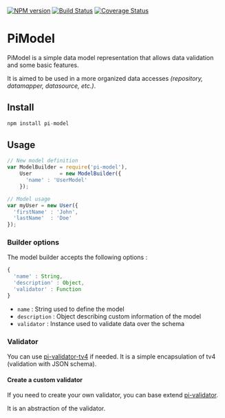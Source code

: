 [![NPM version](https://img.shields.io/npm/v/pi-model.svg?style=flat-square)](https://www.npmjs.com/package/pi-model)
[![Build Status](https://travis-ci.org/Picta-it/pi-model.svg?branch=master)](https://travis-ci.org/juaniyyoo/pi-model)
[![Coverage Status](https://coveralls.io/repos/Picta-it/pi-model/badge.svg?branch=master&service=github)](https://coveralls.io/github/Picta-it/pi-model?branch=master)

# PiModel

PiModel is a simple data model representation that allows data validation and some basic features.

It is aimed to be used in a more organized data accesses *(repository, datamapper, datasource, etc.)*.

## Install

```javascript
npm install pi-model
```

## Usage

```javascript
// New model definition 
var ModelBuilder = require('pi-model'),
    User         = new ModelBuilder({
      'name' : 'UserModel'
    });

// Model usage
var myUser = new User({
  'firstName' : 'John',
  'lastName'  : 'Doe'
});
```

### Builder options

The model builder accepts the following options :

```javascript
{
  'name' : String,
  'description' : Object,
  'validator' : Function
}
```

- `name` : String used to define the model
- `description` : Object describing custom information of the model
- `validator` : Instance used to validate data over the schema

### Validator

You can use [pi-validator-tv4](https://www.npmjs.com/package/pi-validator-tv4) if needed. It is a simple encapsulation of tv4 (validation with JSON schema).

#### Create a custom validator

If you need to create your own validator, you can base extend [pi-validator](https://www.npmjs.com/package/pi-validator).

It is an abstraction of the validator.
